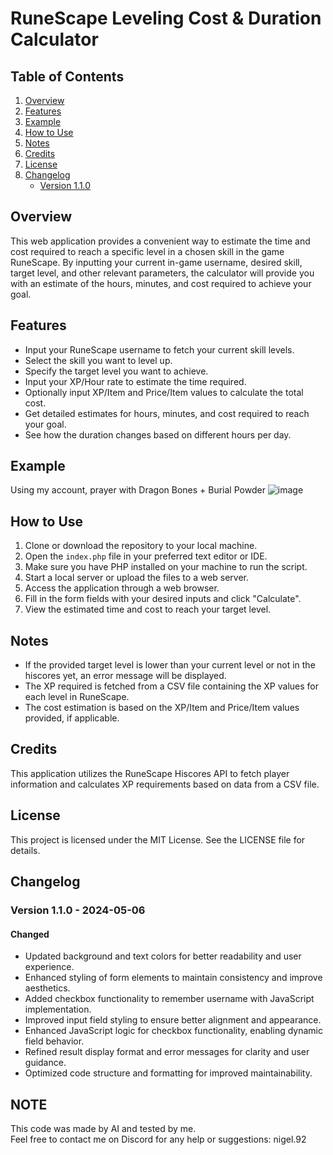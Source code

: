 # RuneScape Leveling Cost & Duration Calculator

## Table of Contents

1. [Overview](#overview)
2. [Features](#features)
3. [Example](#example)
4. [How to Use](#how-to-use)
5. [Notes](#notes)
6. [Credits](#credits)
7. [License](#license)
8. [Changelog](#changelog)
    - [Version 1.1.0](#version-110)

## Overview
This web application provides a convenient way to estimate the time and cost required to reach a specific level in a chosen skill in the game RuneScape. By inputting your current in-game username, desired skill, target level, and other relevant parameters, the calculator will provide you with an estimate of the hours, minutes, and cost required to achieve your goal.

## Features
- Input your RuneScape username to fetch your current skill levels.
- Select the skill you want to level up.
- Specify the target level you want to achieve.
- Input your XP/Hour rate to estimate the time required.
- Optionally input XP/Item and Price/Item values to calculate the total cost.
- Get detailed estimates for hours, minutes, and cost required to reach your goal.
- See how the duration changes based on different hours per day.

## Example
Using my account, prayer with Dragon Bones + Burial Powder
![image](https://github.com/Nigel1992/RuneScape-LVL-99-120-Cost-Duration-Calculator/assets/5491930/158edf73-bc9d-4538-a5bf-10bc26ae035f)

## How to Use
1. Clone or download the repository to your local machine.
2. Open the `index.php` file in your preferred text editor or IDE.
3. Make sure you have PHP installed on your machine to run the script.
4. Start a local server or upload the files to a web server.
5. Access the application through a web browser.
6. Fill in the form fields with your desired inputs and click "Calculate".
7. View the estimated time and cost to reach your target level.

## Notes
- If the provided target level is lower than your current level or not in the hiscores yet, an error message will be displayed.
- The XP required is fetched from a CSV file containing the XP values for each level in RuneScape.
- The cost estimation is based on the XP/Item and Price/Item values provided, if applicable.

## Credits
This application utilizes the RuneScape Hiscores API to fetch player information and calculates XP requirements based on data from a CSV file.

## License
This project is licensed under the MIT License. See the LICENSE file for details.

## Changelog

### Version 1.1.0 - 2024-05-06

#### Changed
- Updated background and text colors for better readability and user experience.
- Enhanced styling of form elements to maintain consistency and improve aesthetics.
- Added checkbox functionality to remember username with JavaScript implementation.
- Improved input field styling to ensure better alignment and appearance.
- Enhanced JavaScript logic for checkbox functionality, enabling dynamic field behavior.
- Refined result display format and error messages for clarity and user guidance.
- Optimized code structure and formatting for improved maintainability.

## NOTE
This code was made by AI and tested by me.
<br>
Feel free to contact me on Discord for any help or suggestions: nigel.92
